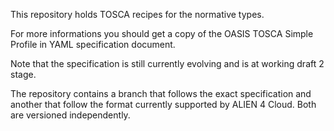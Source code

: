 This repository holds TOSCA recipes for the normative types.

For more informations you should get a copy of the OASIS TOSCA Simple Profile in YAML specification document.

Note that the specification is still currently evolving and is at working draft 2 stage.

The repository contains a branch that follows the exact specification and another that follow the format currently supported by ALIEN 4 Cloud. Both are versioned independently.
